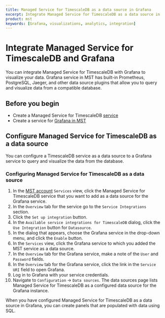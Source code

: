 ```yaml
---
title: Managed Service for TimescaleDB as a data source in Grafana
excerpt: Integrate Managed Service for TimescaleDB as a data source in Grafana to visualize your data
product: mst
keywords: [Grafana, visualizations, analytics, integration]
---
```


# Integrate Managed Service for TimescaleDB and Grafana

You can integrate Managed Service for TimescaleDB with Grafana to visualize your
data. Grafana service in MST has built-in Prometheus, PostgreSQL, Jaeger, and
other data source plugins that allow you to query and visualize data from a
compatible database.

## Before you begin

*   Create a Managed Service for TimescaleDB [service][mst-install]
*   Create a service for [Grafana in MST][grafana-install]

## Configure Managed Service for TimescaleDB as a data source

You can configure a TimescaleDB service as a data source to a Grafana service
to query and visualize the data from the database.

<Procedure>

### Configuring Managed Service for TimescaleDB as a data source

1.  In the [MST account][mst-login] `Services` view, click the Managed Service
    for TimescaleDB service that you want to add as a data source for the Grafana
    service.
1.  In the `Overview` tab for the service go to the `Service Integrations` section.
1.  Click the `Set up integration` button.
1.  In the `Available service integrations for TimescaleDB` dialog, click
    the `Use Integration` button for `Datasource`.
1.  In the dialog that appears, choose the Grafana service in the drop-down menu,
    and click the `Enable` button.
1.  In the `Services` view, click the Grafana service to which you added the MST
    service as a data source.
1.  In the `Overview` tab for the Grafana service, make a note of the `User` and
    `Password` fields.
1.  In the `Overview` tab for the Grafana service, click the link in the
   `Service URI` field to open Grafana.
1.  Log in to Grafana with your service credentials.
1.  Navigate to `Configuration` → `Data sources`. The data sources page lists
    Managed Service for TimescaleDB as a configured data source for the Grafana instance.

</Procedure>

When you have configured Managed Service for TimescaleDB as a data source in
Grafana, you can create panels that are populated with data using SQL.

[grafana-install]: /timescaledb/:currentVersion:/tutorials/grafana/installation/#create-a-new-service-for-grafana
[mst-install]: /install/:currentVersion:/installation-mst/#create-your-first-service
[mst-login]: https://portal.managed.timescale.com

